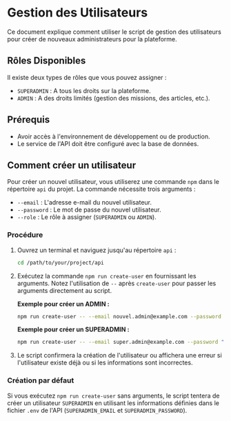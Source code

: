 # Gestion des Utilisateurs

Ce document explique comment utiliser le script de gestion des utilisateurs pour créer de nouveaux administrateurs pour la plateforme.

## Rôles Disponibles

Il existe deux types de rôles que vous pouvez assigner :

-   `SUPERADMIN` : A tous les droits sur la plateforme.
-   `ADMIN` : A des droits limités (gestion des missions, des articles, etc.).

## Prérequis

-   Avoir accès à l'environnement de développement ou de production.
-   Le service de l'API doit être configuré avec la base de données.

## Comment créer un utilisateur

Pour créer un nouvel utilisateur, vous utiliserez une commande `npm` dans le répertoire `api` du projet. La commande nécessite trois arguments :

-   `--email` : L'adresse e-mail du nouvel utilisateur.
-   `--password` : Le mot de passe du nouvel utilisateur.
-   `--role` : Le rôle à assigner (`SUPERADMIN` ou `ADMIN`).

### Procédure

1.  Ouvrez un terminal et naviguez jusqu'au répertoire `api` :
    ```bash
    cd /path/to/your/project/api
    ```

2.  Exécutez la commande `npm run create-user` en fournissant les arguments. Notez l'utilisation de `--` après `create-user` pour passer les arguments directement au script.

    **Exemple pour créer un ADMIN :**
    ```bash
    npm run create-user -- --email nouvel.admin@example.com --password "motdepassesecurise123" --role ADMIN
    ```

    **Exemple pour créer un SUPERADMIN :**
    ```bash
    npm run create-user -- --email super.admin@example.com --password "motdepassesupersecret" --role SUPERADMIN
    ```

3.  Le script confirmera la création de l'utilisateur ou affichera une erreur si l'utilisateur existe déjà ou si les informations sont incorrectes.

### Création par défaut

Si vous exécutez `npm run create-user` sans arguments, le script tentera de créer un utilisateur `SUPERADMIN` en utilisant les informations définies dans le fichier `.env` de l'API (`SUPERADMIN_EMAIL` et `SUPERADMIN_PASSWORD`).
